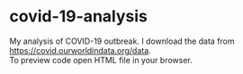 # covid-19-analysis
My analysis of COVID-19 outbreak. I download the data from <a>https://covid.ourworldindata.org/data</a>. <br/>
To preview code open HTML file in your browser.

